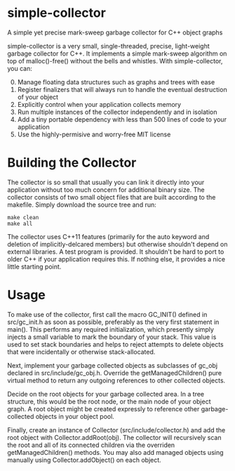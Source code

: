# simple-collector
A simple yet precise mark-sweep garbage collector for C++ object graphs

simple-collector is a very small, single-threaded, precise, light-weight garbage collector for C++. It implements a simple mark-sweep algorithm on top of malloc()-free() without the bells and whistles. With simple-collector, you can:

0. Manage floating data structures such as graphs and trees with ease
0. Register finalizers that will always run to handle the eventual destruction of your object
0. Explicitly control when your application collects memory
0. Run multiple instances of the collector independently and in isolation
0. Add a tiny portable dependency with less than 500 lines of code to your application
0. Use the highly-permisive and worry-free MIT license

# Building the Collector

The collector is so small that usually you can link it directly into your application without too much concern for additional binary size. The collector consists of two small object files that are built according to the makefile. Simply download the source tree and run:

```
make clean
make all
```

The collector uses C++11 features (primarily for the auto keyword and deletion of implicitly-delcared members) but otherwise shouldn't depend on external libraries. A test program is provided. It shouldn't be hard to port to older C++ if your application requires this. If nothing else, it provides a nice little starting point.

# Usage

To make use of the collector, first call the macro GC_INIT() defined in src/gc_init.h as soon as possible, preferably as the very first statement in main(). This performs any required initialization, which presently simply injects a small variable to mark the boundary of your stack. This value is used to set stack boundaries and helps to reject attempts to delete objects that were incidentally or otherwise stack-allocated. 

Next, implement your garbage collected objects as subclasses of gc_obj declared in src/include/gc_obj.h. Override the getManagedChildren() pure virtual method to return any outgoing references to other collected objects. 

Decide on the root objects for your garbage collected area. In a tree structure, this would be the root node, or the main node of your object graph. A root object might be created expressly to reference other garbage-collected objects in your object pool. 

Finally, create an instance of Collector (src/include/collector.h) and add the root object with Collector.addRoot(obj). The collector will recursively scan the root and all of its connected children via the overriden getManagedChildren() methods. You may also add managed objects using manually using Collector.addObject() on each object. 

